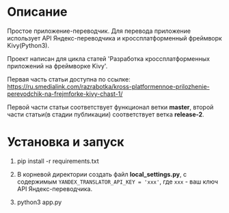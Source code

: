 # Описание

Простое приложение-переводчик. Для перевода приложение использует API Яндекс-переводчика и кроссплатформенный фреймворк Kivy(Python3).

Проект написан для цикла статей 'Разработка кроссплатформенных приложений на фреймворке Kivy'.

Первая часть статьи доступна по ссылке: <https://ru.smedialink.com/razrabotka/kross-platformennoe-prilozhenie-perevodchik-na-frejmforke-kivy-chast-1/>

Первой части статьи соответствует функционал ветки **master**, второй части статьи(в стадии публикации) соответствует ветка **release-2**.

# Установка и запуск

1) pip install -r requirements.txt

2) В корневой директории создать файл **local_settings.py**, c содержимым ```YANDEX_TRANSLATOR_API_KEY = 'xxx'```, где ```xxx``` - ваш ключ API Яндекс-переводчика.

3) python3 app.py
